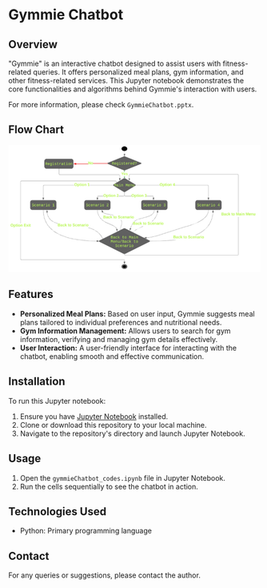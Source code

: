 # Gymmie Chatbot

## Overview
"Gymmie" is an interactive chatbot designed to assist users with fitness-related queries. It offers personalized meal plans, gym information, and other fitness-related services. This Jupyter notebook demonstrates the core functionalities and algorithms behind Gymmie's interaction with users.

For more information, please check `GymmieChatbot.pptx`.
## Flow Chart
![alt text](https://github.com/WenyaCai/Projects/blob/main/Gymmie%20the%20Chatbot/Chatbot_flowchart.png?raw=true)
## Features
- **Personalized Meal Plans:** Based on user input, Gymmie suggests meal plans tailored to individual preferences and nutritional needs.
- **Gym Information Management:** Allows users to search for gym information, verifying and managing gym details effectively.
- **User Interaction:** A user-friendly interface for interacting with the chatbot, enabling smooth and effective communication.

## Installation
To run this Jupyter notebook:
1. Ensure you have [Jupyter Notebook](https://jupyter.org/install) installed.
2. Clone or download this repository to your local machine.
3. Navigate to the repository's directory and launch Jupyter Notebook.

## Usage
1. Open the `gymmieChatbot_codes.ipynb` file in Jupyter Notebook.
2. Run the cells sequentially to see the chatbot in action.

## Technologies Used
- Python: Primary programming language


## Contact
For any queries or suggestions, please contact the author.

